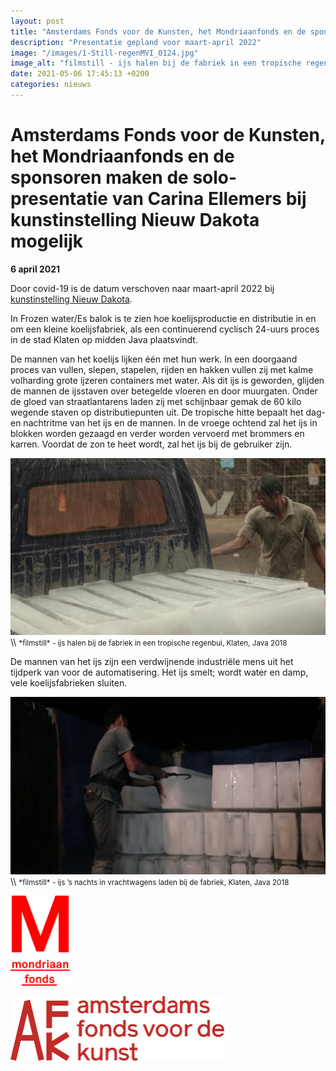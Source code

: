 ```yaml
---
layout: post
title: "Amsterdams Fonds voor de Kunsten, het Mondriaanfonds en de sponsoren maken de solo-presentatie van Carina Ellemers bij kunstinstelling Nieuw Dakota mogelijk"
description: "Presentatie gepland voor maart-april 2022"
image: "/images/1-Still-regenMVI_0124.jpg"
image_alt: "filmstill - ijs halen bij de fabriek in een tropische regenbui, Klaten, Java 2018"
date: 2021-05-06 17:45:13 +0200
categories: nieuws
---
```


# Amsterdams Fonds voor de Kunsten, het Mondriaanfonds en de sponsoren maken de solo-presentatie van Carina Ellemers bij kunstinstelling Nieuw Dakota mogelijk

<p><strong>6 april 2021</strong></p>

Door covid-19 is de datum verschoven naar maart-april 2022 bij [kunstinstelling Nieuw Dakota](https://nieuwdakota.com/).

In Frozen water/Es balok is te zien hoe koelijsproductie en distributie in en om een kleine koelijsfabriek, als een continuerend cyclisch 24-uurs proces in de stad Klaten op midden Java plaatsvindt.

De mannen van het koelijs lijken één met hun werk. In een doorgaand proces van vullen, slepen, stapelen, rijden en hakken vullen zij met kalme volharding grote ijzeren containers met water. Als dit ijs is geworden, glijden de mannen de ijsstaven over betegelde vloeren en door muurgaten. Onder de gloed van straatlantarens laden zij met schijnbaar gemak de 60 kilo wegende staven op distributiepunten uit. De tropische hitte bepaalt het dag- en nachtritme van het ijs en de mannen. In de vroege ochtend zal het ijs in blokken worden gezaagd en verder worden vervoerd met brommers en karren. Voordat de zon te heet wordt, zal het ijs bij de gebruiker zijn.

<img src="/images/1-Still-regenMVI_0124.jpg" alt="Auto met ijs in laadbak in de regen, man stapt in" width="960">
\\ <small>*filmstill* - ijs halen bij de fabriek in een tropische regenbui, Klaten, Java 2018</small>

De mannen van het ijs zijn een verdwijnende industriële mens uit het tijdperk van voor de automatisering. Het ijs smelt; wordt water en damp, vele koelijsfabrieken sluiten.

<img src="/images/6-Still36-MVI_8915.jpg" alt="Een stapel met ijsblokken en een man die een blok met een ijspik van de stapel haalt" width="960">
\\ <small>*filmstill* - ijs ’s nachts in vrachtwagens laden bij de fabriek, Klaten, Java 2018</small>

<div class="flexbox">

[<img width="95" class="donor-logo" alt="Logo Mondriaan Fonds" src="/images/mondriaan-fonds-logo.svg">](https://www.mondriaanfonds.nl/)

[<img width="342" class="donor-logo" alt="Logo Amsterdams Fonds voor de kunst AFK" src="/images/afk-logo.svg">](https://www.amsterdamsfondsvoordekunst.nl/)

</div>
